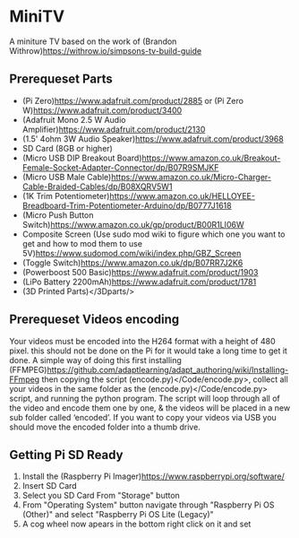 # MiniTV
A miniture TV based on the work of (Brandon Withrow)<https://withrow.io/simpsons-tv-build-guide>

## Prerequeset Parts
* (Pi Zero)<https://www.adafruit.com/product/2885> or (Pi Zero W)<https://www.adafruit.com/product/3400>
* (Adafruit Mono 2.5 W Audio Amplifier)<https://www.adafruit.com/product/2130>
* (1.5' 4ohm 3W Audio Speaker)<https://www.adafruit.com/product/3968>
* SD Card (8GB or higher)
* (Micro USB DIP Breakout Board)<https://www.amazon.co.uk/Breakout-Female-Socket-Adapter-Connector/dp/B07R9SMJKF>
* (Micro USB Male Cable)<https://www.amazon.co.uk/Micro-Charger-Cable-Braided-Cables/dp/B08XQRV5W1>
* (1K Trim Potentiometer)<https://www.amazon.co.uk/HELLOYEE-Breadboard-Trim-Potentiometer-Arduino/dp/B0777J1618>
* (Micro Push Button Switch)<https://www.amazon.co.uk/gp/product/B00R1LI06W>
* Composite Screen (Use sudo mod wiki to figure which one you want to get and how to mod them to use 5V)<https://www.sudomod.com/wiki/index.php/GBZ_Screen>
* (Toggle Switch)<https://www.amazon.co.uk/dp/B07RR7J2K6>
* (Powerboost 500 Basic)<https://www.adafruit.com/product/1903>
* (LiPo Battery 2200mAh)<https://www.adafruit.com/product/1781>
* (3D Printed Parts)</3Dparts/>

## Prerequeset Videos encoding
Your videos must be encoded into the H264 format with a height of 480 pixel. this should not be done on the Pi for it would take a long time to get it done. 
A simple way of doing this first installing (FFMPEG)<https://github.com/adaptlearning/adapt_authoring/wiki/Installing-FFmpeg> then copying the script (encode.py)</Code/encode.py>, collect all your videos in the same folder as the (encode.py)</Code/encode.py> script, and running the python program. The script will loop through all of the video and encode them one by one, & the videos will be placed in a new sub folder called ‘encoded’. If you want to copy your videos via USB you should move the encoded folder into a thumb drive. 

## Getting Pi SD Ready
1. Install the (Raspberry Pi Imager)<https://www.raspberrypi.org/software/>
2. Insert SD Card
3. Select you SD Card From "Storage" button
4. From "Operating System" button navigate through "Raspberry Pi OS (Other)" and select "Raspberry Pi OS Lite (Legacy)"
5. A cog wheel now apears in the bottom right click on it and set 